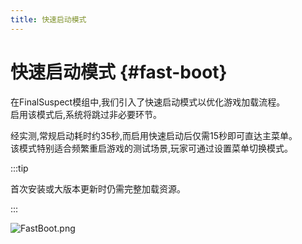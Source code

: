 ```yaml
---
title: 快速启动模式
---
```


# 快速启动模式 {#fast-boot}

在FinalSuspect模组中,我们引入了快速启动模式以优化游戏加载流程。\
启用该模式后,系统将跳过非必要环节。

经实测,常规启动耗时约35秒,而启用快速启动后仅需15秒即可直达主菜单。\
该模式特别适合频繁重启游戏的测试场景,玩家可通过设置菜单切换模式。

:::tip

首次安装或大版本更新时仍需完整加载资源。

:::

![FastBoot.png](https://api.xtreme.net.cn/Docs/FinalSuspect/Options/FastBoot.png)

